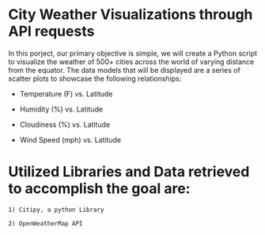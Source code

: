 # City Weather Visualizations through API requests

In this porject, our primary objective is simple, we will create a Python script to visualize the weather of 500+ cities across the world of varying distance from the equator. The data models that will be displayed are a series of scatter plots to showcase the following relationships:

* Temperature (F) vs. Latitude

* Humidity (%) vs. Latitude

* Cloudiness (%) vs. Latitude

* Wind Speed (mph) vs. Latitude

# Utilized Libraries and Data retrieved to accomplish the goal are:

    1) Citipy, a python Library

    2) OpenWeatherMap API 